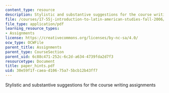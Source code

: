 ```yaml
---
content_type: resource
description: Stylistic and substantive suggestions for the course writing assignments
file: /courses/17-55j-introduction-to-latin-american-studies-fall-2006/30e59f1fcaead10675a75bcb12b43ff7_paper_hints.pdf
file_type: application/pdf
learning_resource_types:
- Assignments
license: https://creativecommons.org/licenses/by-nc-sa/4.0/
ocw_type: OCWFile
parent_title: Assignments
parent_type: CourseSection
parent_uid: 6c88c471-252c-6c2d-a634-4739fda2d7f3
resourcetype: Document
title: paper_hints.pdf
uid: 30e59f1f-caea-d106-75a7-5bcb12b43ff7
---
```

Stylistic and substantive suggestions for the course writing assignments